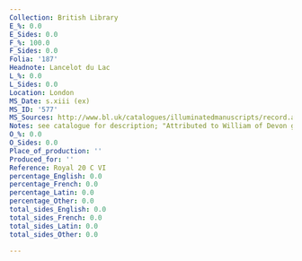 ```yaml
---
Collection: British Library
E_%: 0.0
E_Sides: 0.0
F_%: 100.0
F_Sides: 0.0
Folia: '187'
Headnote: Lancelot du Lac
L_%: 0.0
L_Sides: 0.0
Location: London
MS_Date: s.xiii (ex)
MS_ID: '577'
MS_Sources: http://www.bl.uk/catalogues/illuminatedmanuscripts/record.asp?MSID=5838&CollID=16&NStart=200306
Notes: see catalogue for description; "Attributed to William of Devon group by Morgan"
O_%: 0.0
O_Sides: 0.0
Place_of_production: ''
Produced_for: ''
Reference: Royal 20 C VI
percentage_English: 0.0
percentage_French: 0.0
percentage_Latin: 0.0
percentage_Other: 0.0
total_sides_English: 0.0
total_sides_French: 0.0
total_sides_Latin: 0.0
total_sides_Other: 0.0

---
```

